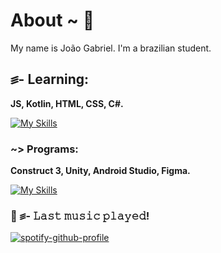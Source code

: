 # About ~ 💮
My name is João Gabriel. I'm a brazilian student.



## ꠵- **Learning:**
**JS, Kotlin, HTML, CSS, C#.**

[![My Skills](https://skillicons.dev/icons?i=js,kotlin,html,css,cs)](https://skillicons.dev)

### ~> **Programs:**
**Construct 3, Unity, Android Studio, Figma.**

[![My Skills](https://skillicons.dev/icons?i=construct,unity,androidstudio,figma)](https://skillicons.dev)





### 🎵 ꠵- **𝙻𝚊𝚜𝚝 𝚖𝚞𝚜𝚒𝚌 𝚙𝚕𝚊𝚢𝚎𝚍!**

[![spotify-github-profile](https://spotify-github-profile.vercel.app/api/view?uid=wvl4sozmrqwkti57pmklcuexv&cover_image=true&theme=default&show_offline=false&background_color=121212&interchange=false&bar_color=53b14f&bar_color_cover=false)](https://github.com/kittinan/spotify-github-profile)
